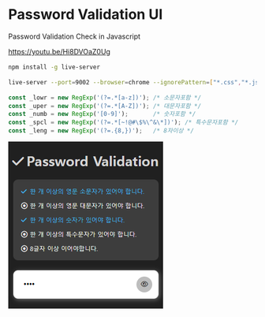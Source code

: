 # Password Validation UI
Password Validation Check in Javascript

https://youtu.be/Hi8DVOaZ0Ug

```bash
npm install -g live-server
```
```bash
live-server --port=9002 --browser=chrome --ignorePattern=["*.css","*.js"]
```


```js
const _lowr = new RegExp('(?=.*[a-z])'); /* 소문자포함 */
const _uper = new RegExp('(?=.*[A-Z])'); /* 대문자포함 */
const _numb = new RegExp('[0-9]');       /* 숫자포함 */
const _spcl = new RegExp('(?=.*[~!@#\$%\^&\*])'); /* 특수문자포함 */
const _leng = new RegExp('(?=.{8,})');   /* 8자이상 */
```


![](screenshot.png)